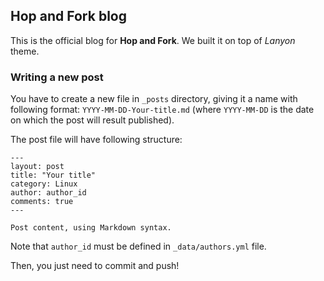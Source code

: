 ## Hop and Fork blog ##
This is the official blog for **Hop and Fork**. We built it on top of *Lanyon* theme.

### Writing a new post ###
You have to create a new file in `_posts` directory, giving it a name with
following format: `YYYY-MM-DD-Your-title.md` (where `YYYY-MM-DD` is the date
on which the post will result published).  

The post file will have following structure:

	---
	layout: post
	title: "Your title"
	category: Linux
	author: author_id
	comments: true
	---

	Post content, using Markdown syntax.

Note that `author_id` must be defined in `_data/authors.yml` file.

Then, you just need to commit and
push!



